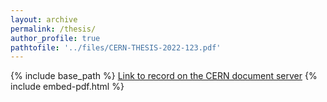 ```yaml
---
layout: archive
permalink: /thesis/
author_profile: true
pathtofile: '../files/CERN-THESIS-2022-123.pdf' 
---
```


{% include base_path %}
[Link to record on the CERN document server](https://cds.cern.ch/record/2826537?ln=en)
{% include embed-pdf.html %}

